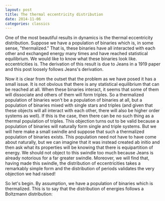 ```yaml
---
layout: post
title: The thermal eccentricity distribution
date: 2014-11-06
categories: classics
---
```


One of the most beautiful results in dynamics is the thermal eccentricity
distribution.  Suppose we have a population of binaries which is, in some
sense, "thermalized."  That is, these binaries have all interacted with each
other and exchanged energy many times and have reached statistical
equilibrium.  We would like to know what these binaries look like.
eccentricities is.  The derivation of this result is due to Jeans in a 1919
paper and this post loosely follows Jeans's derivation.

Now it is clear from the outset that the problem as we have posed it has a
small issue.  It is not obvious that there is any statistical equilibrium
that can be reached at all.  When these binaries interact, it seems that
some of them will dissociate and others of them will form triples.  So a
thermalized population of binaries won't be a population of binaries at all,
but a population of binaries mixed with single stars and triples (and given
that these objects will all interact with each other, there will also be
higher order systems as well).  If this is the case, then there can be no
such thing as a thermal population of triples.  This objection turns out to
be valid because a population of binaries will naturally form single and
triple systems.  But we will here make a small swindle and suppose that such
a thermalized population of binaries exists.  This population need not have
to have come about naturally, but we can imagine that it was instead created
ab initio and then ask what its properties will be knowing that there is
equipartition of energy.  We should not object to this swindle too much
because Jeans is already notorious for a far greater swindle.  Moreover, we
will find that, having made this swindle, the distribution of eccentricities
takes a remarkably simple form and the distribution of periods validates the
very objection we had raised!  

So let's begin.  By assumption, we have a population of binaries which is
thermalized.  This is to say that the distribution of energies follows a
Boltzmann distribution:


